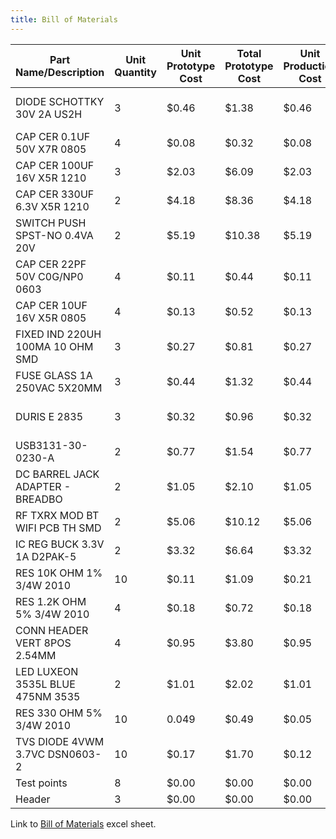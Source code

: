 ```yaml
---
title: Bill of Materials
---
```


| Part Name/Description | Unit Quantity | Unit Prototype Cost | Total Prototype Cost | Unit Production Cost | Total Production Cost | Manufacturer | Manufacturer Part # | Vendor Link | Datasheet Link | Supplier | Supplier Part # | # Ordered | Date Ordered | # Received | Surplus | Schematic Reference Designators |
|------------------------|----------------|---------------------|----------------------|----------------------|------------------------|---------------|---------------------|-------------|-----------------|----------|------------------|------------|---------------|-------------|---------|----------------------------------|
| DIODE SCHOTTKY 30V 2A US2H | 3 | $0.46 | $1.38 | $0.46 | $1.38 | Toshiba Semiconductor and Storage | CUHS20F30,H3F | [Link](https://www.digikey.com/en/products/detail/toshiba-semiconductor-and-storage/CUHS20F30-H3F/9749632) | [Datasheet](https://toshiba.semicon-storage.com/info/CUHS20F30_datasheet_en_20190920.pdf?did=63604&prodName=CUHS20F30) | DigiKey | CUHS20F30H3FCT-ND | 0 |  | 0 | -3 | D1 |
| CAP CER 0.1UF 50V X7R 0805 | 4 | $0.08 | $0.32 | $0.08 | $0.34 | YAGEO | CC0805KRX7R9BB104 | [Link](https://www.digikey.com/en/products/detail/yageo/CC0805KRX7R9BB104/302874) | [Datasheet](https://www.yageo.com/upload/media/product/productsearch/datasheet/mlcc/UPY-GPHC_X7R_6.3V-to-250V_24.pdf) | DigiKey | 311-1140-1-ND | 0 |  | 0 | -4 | C9,C8,C7,C3 |
| CAP CER 100UF 16V X5R 1210 | 3 | $2.03 | $6.09 | $2.03 | $6.09 | Taiyo Yuden | EMK325ABJ107MM-P | [Link](https://www.digikey.com/en/products/detail/taiyo-yuden/EMK325ABJ107MM-P/7067011) | [Datasheet](https://mm.digikey.com/Volume0/opasdata/d220001/medias/docus/272/mlcc02_e-1307760.pdf) | DigiKey | 587-5426-1-ND | 0 |  | 0 | -3 | C1 |
| CAP CER 330UF 6.3V X5R 1210 | 2 | $4.18 | $8.36 | $4.18 | $8.36 | Taiyo Yuden | JMK325ABJ337MM-P | [Link](https://www.digikey.com/en/products/detail/taiyo-yuden/JMK325ABJ337MM-P/7067034) | [Datasheet](https://www.digikey.com/en/htmldatasheets/production/1165423/0/0/2/hmk325b7104mf-t.html?site=US&lang=en&cur=USD) | DigiKey | 587-5449-1-ND | 0 |  | 0 | -2 | C2 |
| SWITCH PUSH SPST-NO 0.4VA 20V | 2 | $5.19 | $10.38 | $5.19 | $10.38 | E-Switch | 800BWSP9SM6RE | [Link](https://www.digikey.com/en/products/detail/e-switch/800BWSP9SM6RE/502074) | [Datasheet](https://configured-product-images.s3.amazonaws.com/Datasheets/800B.pdf) | DigiKey | EG2610CT-ND | 0 |  | 0 | -2 | SW1, SW2 |
| CAP CER 22PF 50V C0G/NP0 0603 | 4 | $0.11 | $0.44 | $0.11 | $0.44 | KEMET | C0603C220J5GACTU | [Link](https://www.digikey.com/en/products/detail/kemet/C0603C220J5GACTU/411055) | [Datasheet](https://search.kemet.com/download/datasheet/C0603C220J5GAC7867) | DigiKey | 399-C0603C220J5GACTUCT-ND | 0 |  | 0 | -4 | C10,C11 |
| CAP CER 10UF 16V X5R 0805 | 4 | $0.13 | $0.52 | $0.13 | $0.52 | Murata Electronics | GRM21BR61C106KE15K | [Link](https://www.digikey.com/en/products/detail/murata-electronics/GRM21BR61C106KE15K/2546903) | [Datasheet](https://search.murata.co.jp/Ceramy/image/img/A01X/G101/ENG/GRM21BR61C106KE15-01.pdf) | DigiKey | 490-6473-1-ND | 0 |  | 0 | -4 | C6 |
| FIXED IND 220UH 100MA 10 OHM SMD | 3 | $0.27 | $0.81 | $0.27 | $0.81 | Bourns Inc. | CM453232-221KL | [Link](https://www.digikey.com/en/products/detail/bourns-inc/CM453232-221KL/1970080) | [Datasheet](https://www.bourns.com/docs/Product-Datasheets/CM.pdf) | DigiKey | CM453232-221KLCT-ND | 0 |  | 0 | -3 | L1 |
| FUSE GLASS 1A 250VAC 5X20MM | 3 | $0.44 | $1.32 | $0.44 | $1.32 | Littelfuse Inc. | 0217001.TXP | [Link](https://www.digikey.com/en/products/detail/littelfuse-inc/0217001-TXP/3305618) | [Datasheet](https://www.littelfuse.com/assetdocs/littelfuse-fuse-217-datasheet?assetguid=af55be94-c42e-41b1-ad43-e070e09443fe) | DigiKey | F4256-ND | 0 |  | 0 | -3 | F1 |
| DURIS E 2835 | 3 | $0.32 | $0.96 | $0.32 | $0.96 | ams-OSRAM USA INC. | GT JTLPS1.13-KKLN-25-1-150-R33 | [Link](https://www.digikey.com/en/products/detail/ams-osram-usa-inc/GT-JTLPS1-13-KKLN-25-1-150-R33/16820475) | [Datasheet](https://www.digikey.com/en/products/detail/ams-osram-usa-inc/GT-JTLPS1-13-KKLN-25-1-150-R33/16820475) | DigiKey | 475-GTJTLPS1.13-KKLN-25-1-150-R33CT-ND | 0 |  | 0 | -3 | D2 |
| USB3131-30-0230-A | 2 | $0.77 | $1.54 | $0.77 | $1.54 | GCT | USB3131-30-0230-A | [Link](https://www.digikey.com/en/products/detail/gct/USB3131-30-0230-A/9859642) | [Datasheet](https://gct.co/files/specs/usb3131-spec.pdf) | DigiKey | 2073-USB3131-30-0230-ACT-ND | 0 |  | 0 | -2 | J5 |
| DC BARREL JACK ADAPTER - BREADBO | 2 | $1.05 | $2.10 | $1.05 | $2.10 | SparkFun Electronics | PRT-10811 | [Link](https://www.digikey.com/en/products/detail/sparkfun-electronics/PRT-10811/14671651) | [Datasheet](http://cdn.sparkfun.com/datasheets/Prototyping/18742.pdf) | DigiKey | 1568-PRT-10811-ND | 0 |  | 0 | -2 | J4 |
| RF TXRX MOD BT WIFI PCB TH SMD | 2 | $5.06 | $10.12 | $5.06 | $10.12 | Espressif Systems | ESP32-S3-WROOM-1-N4 | [Link](https://www.digikey.com/en/products/detail/espressif-systems/ESP32-S3-WROOM-1-N4/16162639) | [Datasheet](https://www.espressif.com/sites/default/files/documentation/esp32-s3-wroom-1_wroom-1u_datasheet_en.pdf) | DigiKey | 1965-ESP32-S3-WROOM-1-N4DKR-ND | 0 |  | 0 | -2 | U3 |
| IC REG BUCK 3.3V 1A D2PAK-5 | 2 | $3.32 | $6.64 | $3.32 | $6.64 | onsemi | LM2575D2T-3.3R4G | [Link](https://www.digikey.com/en/products/detail/onsemi/LM2575D2T-3-3R4G/1476688) | [Datasheet](https://www.onsemi.com/pdf/datasheet/lm2575-d.pdf) | DigiKey | LM2575D2T-3.3R4GOSCT-ND | 0 |  | 0 | -2 | U2 |
| RES 10K OHM 1% 3/4W 2010 | 10 | $0.11 | $1.09 | $0.21 | $2.10 | Stackpole Electronics Inc | RMCF2010FT10K0 | [Link](https://www.digikey.com/en/products/detail/stackpole-electronics-inc/RMCF2010FT10K0/1758376) | [Datasheet](https://www.seielect.com/catalog/sei-rmcf_rmcp.pdf) | DigiKey | RMCF2010FT10K0CT-ND | 0 |  | 0 | -10 | R4,R1 |
| RES 1.2K OHM 5% 3/4W 2010 | 4 | $0.18 | $0.72 | $0.18 | $0.72 | Stackpole Electronics Inc | RMCF2010JT1K20 | [Link](https://www.digikey.com/en/products/detail/stackpole-electronics-inc/RMCF2010JT1K20/1757109) | [Datasheet](https://www.seielect.com/catalog/sei-rmcf_rmcp.pdf) | DigiKey | RMCF2010JT1K20CT-ND | 0 |  | 0 | -4 | R3 |
| CONN HEADER VERT 8POS 2.54MM | 4 | $0.95 | $3.80 | $0.95 | $3.80 | Molex | 702460801 | [Link](https://www.digikey.com/en/products/detail/molex/0702460801/760165) | [Datasheet](https://www.molex.com/en-us/products/part-detail/702460801?display=pdf) | DigiKey | 900-0702460801-ND | 0 |  | 0 | -4 | J7,J6 |
| LED LUXEON 3535L BLUE 475NM 3535 | 2 | $1.01 | $2.02 | $1.01 | $2.02 | Lumileds | L135-B475003500000 | [Link](https://www.digikey.com/en/products/detail/lumileds/L135-B475003500000/5877575) | [Datasheet](https://lumileds.com/wp-content/uploads/files/DS146-luxeon-3535l-color-line-datasheet.pdf) | DigiKey | 1416-1973-1-ND | 0 |  | 0 | -2 | D3 |
| RES 330 OHM 5% 3/4W 2010 | 10 | 0.049 | $0.49 | $0.05 | $0.49 | YAGEO | RC2010JK-07330RL | [Link](https://www.digikey.com/en/products/detail/yageo/RC2010JK-07330RL/5921710) | [Datasheet](https://www.yageo.com/upload/media/product/products/datasheet/rchip/PYu-RC_Group_51_RoHS_L_12.pdf) | DigiKey | 13-RC2010JK-07330RLCT-ND | 0 |  | 0 | -10 | R2 |
| TVS DIODE 4VWM 3.7VC DSN0603-2 | 10 | $0.17 | $1.70 | $0.12 | $1.18 | Nexperia USA Inc. | PESD4V0Y1BSFYL | [Link](https://www.digikey.com/en/products/detail/nexperia-usa-inc/PESD4V0Y1BSFYL/9326494) | [Datasheet](https://assets.nexperia.com/documents/data-sheet/PESD4V0Y1BSF.pdf) | DigiKey | 1727-7840-1-ND | 0 |  | 0 | -10 | D4,D5 |
| Test points | 8 | $0.00 | $0.00 | $0.00 | $0.00 |  |  |  |  | Peralta |  | 0 |  | 0 | -8 | U4,U5,U6,U7 |
| Header | 3 | $0.00 | $0.00 | $0.00 | $0.00 |  |  |  |  | Peralta |  | 0 | | 0 | -3 | J10,J8,J3 |

Link to [Bill of Materials](./subfolder/BillofMaterials.xlsx) excel sheet.
